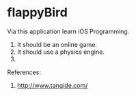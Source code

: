 # flappyBird
Via this application learn iOS Programming.

1. It should be an online game.
2. It should use a physics engine.
3. 












References:
1. http://www.tangide.com/

